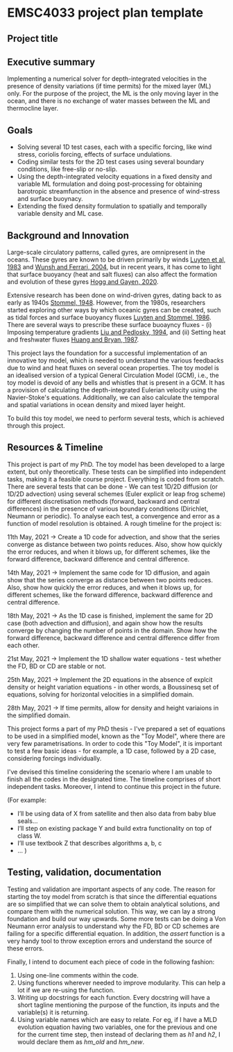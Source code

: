 # EMSC4033 project plan template

## Project title

## Executive summary

Implementing a numerical solver for depth-integrated velocities in the presence of density variations (if time permits) for the mixed layer (ML) only. For the purpose of the project, the ML is the only moving layer in the ocean, and there is no exchange of water masses between the ML and thermocline layer.

## Goals

- Solving several 1D test cases, each with a specific forcing, like wind stress, coriolis forcing, effects of surface undulations.
- Coding similar tests for the 2D test cases using several boundary conditions, like free-slip or no-slip.
- Using the depth-integrated velocity equations in a fixed density and variable ML formulation and doing post-processing for obtaining barotropic streamfunction in the absence and presence of wind-stress and surface buoynacy.
- Extending the fixed density formulation to spatially and temporally variable density and ML case.

## Background and Innovation  

Large-scale circulatory patterns, called gyres, are omnipresent in the oceans. These gyres are known to be driven primarily by winds [Luyten et al, 1983](https://journals.ametsoc.org/view/journals/phoc/13/2/1520-0485_1983_013_0292_tvt_2_0_co_2.xml) and [Wunsh and Ferrari, 2004](https://www.annualreviews.org/doi/abs/10.1146/annurev.fluid.36.050802.122121), but in recent years, it has come to light that surface buoyancy (heat and salt fluxes) can also affect the formation and evolution of these gyres [Hogg and Gayen, 2020](https://agupubs.onlinelibrary.wiley.com/doi/abs/10.1029/2020GL088539).

Extensive research has been done on wind-driven gyres, dating back to as early as 1940s [Stommel, 1948](https://agupubs.onlinelibrary.wiley.com/doi/10.1029/TR029i002p00202). However, from the 1980s, researchers started exploring other ways by which oceanic gyres can be created, such as tidal forces and surface buoyancy fluxes [Luyten and Stommel, 1986](https://journals.ametsoc.org/view/journals/phoc/16/9/1520-0485_1986_016_1551_gdbcwa_2_0_co_2.xml). There are several ways to prescribe these surface buoayncy fluxes - (i) Imposing temperature gradients [Liu and Pedlosky, 1994](), and (ii) Setting heat and freshwater fluxes [Huang and Bryan, 1987]().

This project lays the foundation for a successful implementation of an innovative toy model, which is needed to understand the various feedbacks due to wind and heat fluxes on several ocean properties. The toy model is an idealised version of a typical General Circulation Model (GCM), i.e., the toy model is devoid of any bells and whistles that is present in a GCM. It has a provision of calculating the depth-integrated Eulerian velocity using the Navier-Stoke's equations. Additionally, we can also calculate the temporal and spatial variations in ocean density and mixed layer height. 

To build this toy model, we need to perform several tests, which is achieved through this project.

## Resources & Timeline

This project is part of my PhD. The toy model has been developed to a large extent, but only theoretically. These tests can be simplified into independent tasks, making it a feasible course project. Everything is coded from scratch. There are several tests that can be done - We can test 1D/2D diffusion (or 1D/2D advection) using several schemes (Euler explicit or leap frog scheme) for different discretisation methods (forward, backward and central differences) in the presence of various boundary conditions (Dirichlet, Neumann or periodic). To analyse each test, a convergence and error as a function of model resolution is obtained. A rough timeline for the project is:

11th May, 2021 -> Create a 1D code for advection, and show that the series converge as distance between two points reduces. Also, show how quickly the error reduces, and when it blows up, for different schemes, like the forward difference, backward difference and central difference.

14th May, 2021 -> Implement the same code for 1D diffusion, and again show that the series converge as distance between two points reduces. Also, show how quickly the error reduces, and when it blows up, for different schemes, like the forward difference, backward difference and central difference.

18th May, 2021 -> As the 1D case is finished, implement the same for 2D case (both advection and diffusion), and again show how the results converge by changing the number of points in the domain. Show how the forward difference, backward difference and central difference differ from each other.

21st May, 2021 -> Implement the 1D shallow water equations - test whether the FD, BD or CD are stable or not. 

25th May, 2021 -> Implement the 2D equations in the absence of explcit density or height variation equations - in other words, a Boussinesq set of equations, solving for horizontal velocities in a simplified domain.

28th May, 2021 -> If time permits, allow for density and height variaions in the simplified domain.

This project forms a part of my PhD thesis - I've prepared a set of equations to be used in a simplified model, known as the "Toy Model", where there are very few parametrisations. In order to code this "Toy Model", it is important to test a few basic ideas - for example, a 1D case, followed by a 2D case, considering forcings individually. 

I've devised this timeline considering the scenario where I am unable to finish all the codes in the designated time. The timeline comprises of short independent tasks. Moreover, I intend to continue this project in the future. 

(For example:
  - I’ll be using data of X from satellite and then also data from baby blue seals…
  - I’ll step on existing package Y and build extra functionality on top of class W.
  - I’ll use textbook Z that describes algorithms a, b, c
  - …
)

## Testing, validation, documentation

Testing and validation are important aspects of any code. The reason for starting the toy model from scratch is that since the differential equations are so simplified that we can solve them to obtain analytical solutions, and compare them with the numerical solution. This way, we can lay a strong foundation and build our way upwards. Some more tests can be doing a Von Neumann error analysis to understand why the FD, BD or CD schemes are failing for a specific differential equation. In addition, the _assert_ function is a very handy tool to throw exception errors and understand the source of these errors.

Finally, I intend to document each piece of code in the following fashion:

1. Using one-line comments within the code.
2. Using functions wherever needed to improve modularity. This can help a lot if we are re-using the function. 
3. Writing up docstrings for each function. Every docstring will have a short tagline mentioning the purpose of the function, its inputs and the variable(s) it is returning.
4. Using variable names which are easy to relate. For eg, if I have a MLD evolution equation having two variables, one for the previous and one for the current time step, then instead of declaring them as _h1_ and _h2_, I would declare them as _hm_old_ and _hm_new_.
